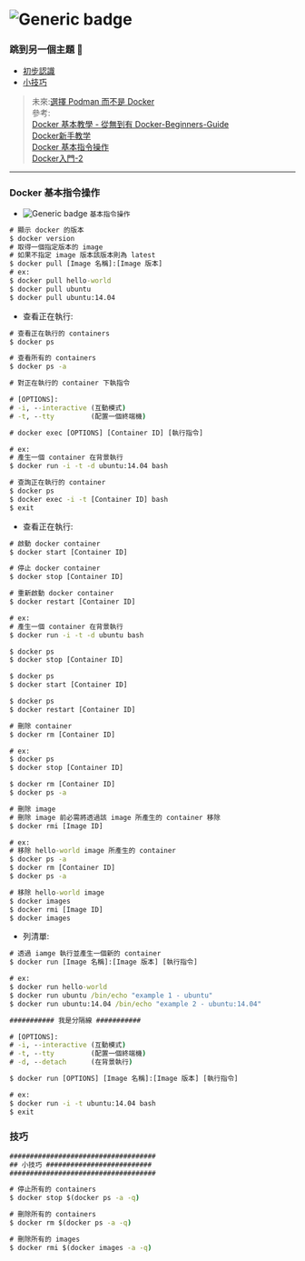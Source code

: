 # ![Generic badge](https://badgen.net/docker/stars/library/mongo?icon=docker&label=XiangYun)

### 跳到另一個主題  🐇
* [初步認識](#初步認識)  
* [小技巧](#技巧)

> 未來:[選擇 Podman 而不是 Docker](https://ithelp.ithome.com.tw/articles/10238749)  
> 參考:  
> [Docker 基本教學 - 從無到有 Docker-Beginners-Guide](https://github.com/twtrubiks/docker-tutorial?tab=readme-ov-file)  
> [Docker新手教学](https://github.com/komavideo/LearnDocker/tree/master)  
> [Docker 基本指令操作](https://ithelp.ithome.com.tw/articles/10186431)  
> [Docker入門-2](https://ithelp.ithome.com.tw/articles/10225104)
> 
----
### Docker 基本指令操作
* ![Generic badge](https://badgen.net/badge/_/_?style=flat&logo=#7A1FA2.svg) `基本指令操作`

```cmd
# 顯示 docker 的版本
$ docker version
# 取得一個指定版本的 image 
# 如果不指定 image 版本該版本則為 latest
$ docker pull [Image 名稱]:[Image 版本]
# ex: 
$ docker pull hello-world
$ docker pull ubuntu
$ docker pull ubuntu:14.04
```

* 查看正在執行:

```cmd
# 查看正在執行的 containers
$ docker ps

# 查看所有的 containers
$ docker ps -a

# 對正在執行的 container 下執指令

# [OPTIONS]:
# -i, --interactive (互動模式)
# -t, --tty         (配置一個終端機)

# docker exec [OPTIONS] [Container ID] [執行指令]

# ex:
# 產生一個 container 在背景執行
$ docker run -i -t -d ubuntu:14.04 bash

# 查詢正在執行的 container
$ docker ps
$ docker exec -i -t [Container ID] bash
$ exit
```

* 查看正在執行:
```cmd
# 啟動 docker container
$ docker start [Container ID]

# 停止 docker container
$ docker stop [Container ID]

# 重新啟動 docker container
$ docker restart [Container ID]

# ex:
# 產生一個 container 在背景執行
$ docker run -i -t -d ubuntu bash

$ docker ps
$ docker stop [Container ID]

$ docker ps
$ docker start [Container ID]

$ docker ps
$ docker restart [Container ID]

# 刪除 container
$ docker rm [Container ID]

# ex:
$ docker ps
$ docker stop [Container ID]

$ docker rm [Container ID]
$ docker ps -a

# 刪除 image
# 刪除 image 前必需將透過該 image 所產生的 container 移除
$ docker rmi [Image ID]

# ex:
# 移除 hello-world image 所產生的 container
$ docker ps -a
$ docker rm [Container ID]
$ docker ps -a

# 移除 hello-world image
$ docker images
$ docker rmi [Image ID]
$ docker images
```

* 列清單:
```cmd
# 透過 iamge 執行並產生一個新的 container
$ docker run [Image 名稱]:[Image 版本] [執行指令]

# ex:
$ docker run hello-world
$ docker run ubuntu /bin/echo "example 1 - ubuntu"
$ docker run ubuntu:14.04 /bin/echo "example 2 - ubuntu:14.04"

########### 我是分隔線 ########### 

# [OPTIONS]:
# -i, --interactive (互動模式)
# -t, --tty         (配置一個終端機)
# -d, --detach      (在背景執行)

$ docker run [OPTIONS] [Image 名稱]:[Image 版本] [執行指令]

# ex: 
$ docker run -i -t ubuntu:14.04 bash
$ exit 
```
### 技巧
```cmd
####################################
## 小技巧 ##########################
####################################

# 停止所有的 containers
$ docker stop $(docker ps -a -q) 

# 刪除所有的 containers
$ docker rm $(docker ps -a -q)

# 刪除所有的 images
$ docker rmi $(docker images -a -q)
```

